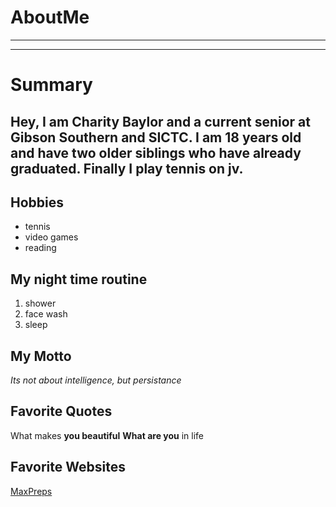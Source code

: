 # AboutMe
---
---
# Summary
## Hey, I am Charity Baylor and a current senior at Gibson Southern and SICTC. I am 18 years old and have two older siblings who have already graduated. Finally I play tennis on jv. 

Hobbies
-
- tennis
- video games
- reading 

My night time routine 
-
1. shower
2. face wash
3. sleep

## My Motto

*Its not about intelligence, but persistance*

## Favorite Quotes

What makes **you beautiful**
<b>What are you</b> in life 

## Favorite Websites
[MaxPreps](https://www.maxpreps.com)
